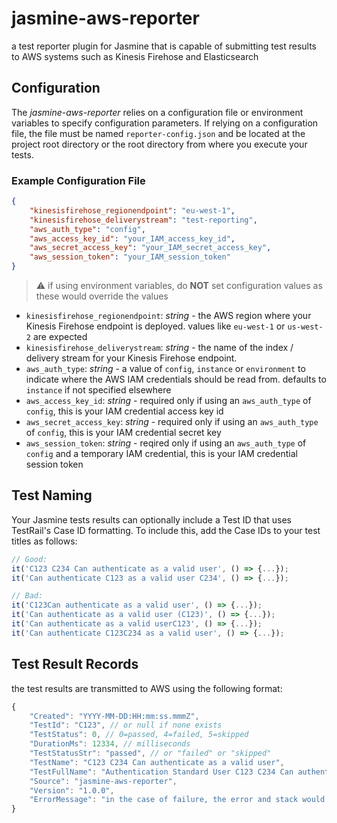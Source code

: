 # jasmine-aws-reporter
a test reporter plugin for Jasmine that is capable of submitting test results to AWS systems such as Kinesis Firehose and Elasticsearch

## Configuration
The *jasmine-aws-reporter* relies on a configuration file or environment variables to specify configuration parameters. If relying on a configuration file, the file must be named `reporter-config.json` and be located at the project root directory or the root directory from where you execute your tests.

### Example Configuration File
```json
{
    "kinesisfirehose_regionendpoint": "eu-west-1",
    "kinesisfirehose_deliverystream": "test-reporting",
    "aws_auth_type": "config",
    "aws_access_key_id": "your_IAM_access_key_id",
    "aws_secret_access_key": "your_IAM_secret_access_key",
    "aws_session_token": "your_IAM_session_token"
}
```
> :warning: if using environment variables, do **NOT** set configuration values as these would override the values
- `kinesisfirehose_regionendpoint`: *string* - the AWS region where your Kinesis Firehose endpoint is deployed. values like `eu-west-1` or `us-west-2` are expected
- `kinesisfirehose_deliverystream`: *string* - the name of the index / delivery stream for your Kinesis Firehose endpoint.
- `aws_auth_type`: *string* - a value of `config`, `instance` or `environment` to indicate where the AWS IAM credentials should be read from. defaults to `instance` if not specified elsewhere
- `aws_access_key_id`: *string* - required only if using an `aws_auth_type` of `config`, this is your IAM credential access key id
- `aws_secret_access_key`: *string* - required only if using an `aws_auth_type` of `config`, this is your IAM credential secret key
- `aws_session_token`: *string* - reqired only if using an `aws_auth_type` of `config` and a temporary IAM credential, this is your IAM credential session token

## Test Naming
Your Jasmine tests results can optionally include a Test ID that uses TestRail's Case ID formatting. To include this, add the Case IDs to your test titles as follows:
```javascript
// Good:
it('C123 C234 Can authenticate as a valid user', () => {...});
it('Can authenticate C123 as a valid user C234', () => {...});

// Bad:
it('C123Can authenticate as a valid user', () => {...});
it('Can authenticate as a valid user (C123)', () => {...});
it('Can authenticate as a valid userC123', () => {...});
it('Can authenticate C123C234 as a valid user', () => {...});
```

## Test Result Records
the test results are transmitted to AWS using the following format:
```javascript
{
    "Created": "YYYY-MM-DD:HH:mm:ss.mmmZ",
    "TestId": "C123", // or null if none exists
    "TestStatus": 0, // 0=passed, 4=failed, 5=skipped
    "DurationMs": 12334, // milliseconds
    "TestStatusStr": "passed", // or "failed" or "skipped"
    "TestName": "C123 C234 Can authenticate as a valid user",
    "TestFullName": "Authentication Standard User C123 C234 Can authenticate as a valid user",
    "Source": "jasmine-aws-reporter",
    "Version": "1.0.0",
    "ErrorMessage": "in the case of failure, the error and stack would be here; otherwise undefined"
}
```
